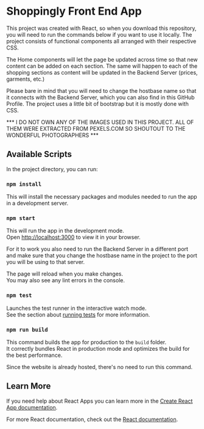 # Shoppingly Front End App

This project was created with React, so when you download this repository, you will need to run the commands below if you want to use it locally. The project consists of functional components all arranged with their respective CSS. 

The Home components will let the page be updated across time so that new content can be added on each section. The same will happen to each of the shopping sections as content will be updated in the Backend Server (prices, garments, etc.)

Please bare in mind that you will need to change the hostbase name so that it connects with the Backend Server, which you can also find in this GitHub Profile. The project uses a little bit of bootstrap but it is mostly done with CSS.

*** I DO NOT OWN ANY OF THE IMAGES USED IN THIS PROJECT. ALL OF THEM WERE EXTRACTED FROM PEXELS.COM SO SHOUTOUT TO THE WONDERFUL PHOTOGRAPHERS ***

## Available Scripts

In the project directory, you can run:

### `npm install`

This will install the necessary packages and modules needed to run the app in a development server.

### `npm start`

This will run the app in the development mode.\
Open [http://localhost:3000](http://localhost:3000) to view it in your browser.

For it to work you also need to run the Backend Server in a different port and make sure that you change the hostbase name in the project to the port you will be using to that server.

The page will reload when you make changes.\
You may also see any lint errors in the console.

### `npm test`

Launches the test runner in the interactive watch mode.\
See the section about [running tests](https://facebook.github.io/create-react-app/docs/running-tests) for more information.

### `npm run build`

This command builds the app for production to the `build` folder.\
It correctly bundles React in production mode and optimizes the build for the best performance.

Since the website is already hosted, there's no need to run this command.

## Learn More

If you need help about React Apps you can learn more in the [Create React App documentation](https://facebook.github.io/create-react-app/docs/getting-started).

For more React documentation, check out the [React documentation](https://reactjs.org/).

